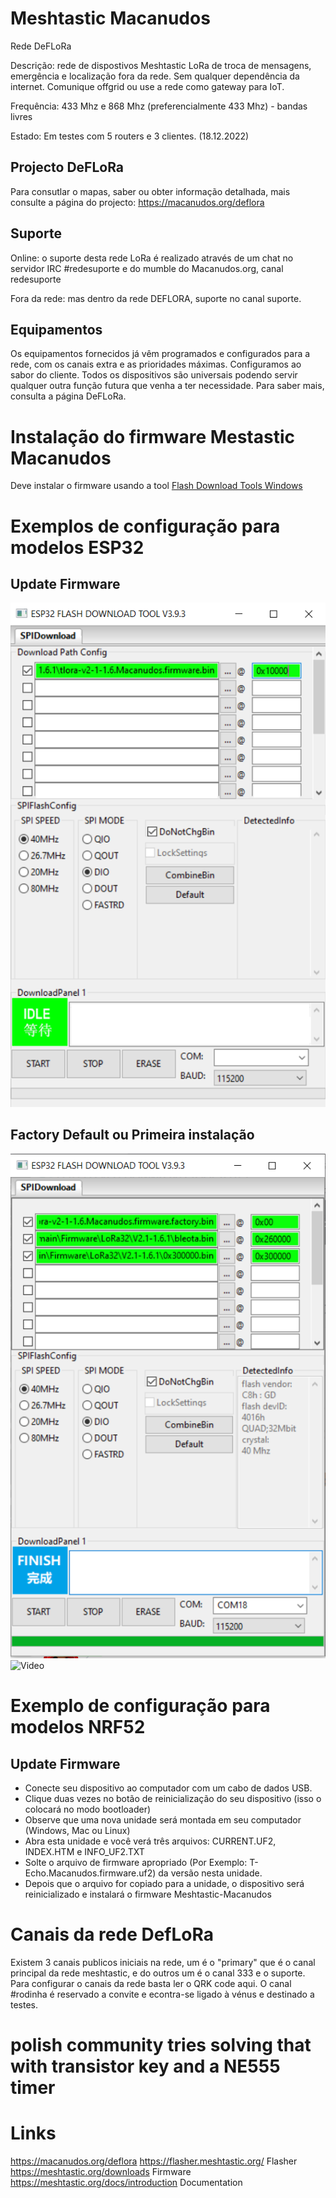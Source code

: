 # Meshtastic Macanudos
Rede DeFLoRa

Descrição: rede de dispostivos Meshtastic LoRa de troca de mensagens, emergência e localização fora da rede. Sem qualquer dependência da internet. Comunique offgrid ou use a rede como gateway para IoT.

Frequência: 433 Mhz e 868 Mhz (preferencialmente 433 Mhz) - bandas livres

Estado: Em testes com 5 routers e 3 clientes. (18.12.2022)

## Projecto DeFLoRa

Para consutlar o mapas, saber ou obter informação detalhada, mais consulte a página do projecto: https://macanudos.org/deflora

## Suporte

Online: o suporte desta rede LoRa é realizado através de um chat no servidor IRC #redesuporte e do mumble do Macanudos.org, canal redesuporte

Fora da rede: mas dentro da rede DEFLORA, suporte no canal suporte.

## Equipamentos
Os equipamentos fornecidos já vêm programados e configurados para a rede, com os canais extra e as prioridades máximas. Configuramos ao sabor do cliente. Todos os dispositivos são universais podendo servir qualquer outra função futura que venha a ter necessidade. Para saber mais, consulta a página DeFLoRa.

# Instalação do firmware Mestastic Macanudos

Deve instalar o firmware usando a tool [Flash Download Tools	Windows](https://www.espressif.com/en/support/download/other-tools)

# Exemplos de configuração para modelos ESP32

## Update Firmware

![Update](imagens/Exemplo-configuração-Update.png)

## Factory Default ou Primeira instalação

![Factory Default](imagens/Exemplo-configuração-Factory-Default.png)
![Video](https://youtu.be/lWcONNrydQE)
# Exemplo de configuração para modelos NRF52

## Update Firmware

* Conecte seu dispositivo ao computador com um cabo de dados USB.
* Clique duas vezes no botão de reinicialização do seu dispositivo (isso o colocará no modo bootloader)
* Observe que uma nova unidade será montada em seu computador (Windows, Mac ou Linux)
* Abra esta unidade e você verá três arquivos: CURRENT.UF2, INDEX.HTM e INFO_UF2.TXT
* Solte o arquivo de firmware apropriado (Por Exemplo: T-Echo.Macanudos.firmware.uf2) da versão nesta unidade.
* Depois que o arquivo for copiado para a unidade, o dispositivo será reinicializado e instalará o firmware Meshtastic-Macanudos

# Canais da rede DefLoRa

Existem 3 canais publicos iniciais na rede, um é o "primary" que é o canal principal da rede meshtastic, e do outros um é o canal 333 e o suporte.
Para configurar o canais da rede basta ler o QRK code aqui.
O canal #rodinha é reservado a convite e econtra-se ligado à vénus e destinado a testes.

# polish community tries solving that with transistor key and a NE555 timer

# Links

https://macanudos.org/deflora
https://flasher.meshtastic.org/ Flasher
https://meshtastic.org/downloads Firmware
https://meshtastic.org/docs/introduction Documentation

